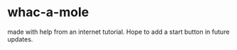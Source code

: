 # whac-a-mole

made with help from an internet tutorial. Hope to add a start button in future updates.
